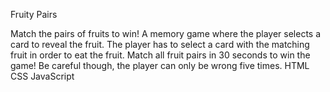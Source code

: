 Fruity Pairs

<Description of Game>
Match the pairs of fruits to win! A memory game where the player selects a card to reveal the fruit. The player has to select a card with the matching fruit in order to eat the fruit. Match all fruit pairs in 30 seconds to win the game! Be careful though, the player can only be wrong five times.

<Screenshots of Game>


<Technologies Used>
HTML
CSS
JavaScript

<Getting Started>
    <link of game>
    <directions to start the game>

<Next Steps>